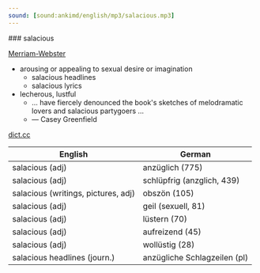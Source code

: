 ```yaml
---
sound: [sound:ankimd/english/mp3/salacious.mp3]
---
```


\### salacious

[Merriam-Webster](https://www.merriam-webster.com/dictionary/salacious)

- arousing or appealing to sexual desire or imagination
    - salacious headlines
    - salacious lyrics
- lecherous, lustful
    - … have fiercely denounced the book's sketches of melodramatic lovers and salacious partygoers …
    - — Casey Greenfield

[dict.cc](https://www.dict.cc/salacious)

| English        | German       |
| -------------- | ------------ |
| salacious (adj) | anzüglich (775) |
| salacious (adj) | schlüpfrig (anzglich, 439) |
| salacious (writings, pictures, adj) | obszön (105) |
| salacious (adj) | geil (sexuell, 81) |
| salacious (adj) | lüstern (70) |
| salacious (adj) | aufreizend (45) |
| salacious (adj) | wollüstig (28) |
| salacious headlines (journ.) | anzügliche Schlagzeilen (pl) |
